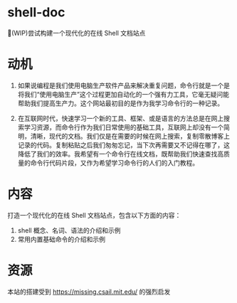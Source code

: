 # shell-doc
🚧(WIP)尝试构建一个现代化的在线 Shell 文档站点

# 动机

1. 如果说编程是我们使用电脑生产软件产品来解决重复问题，命令行就是一个是将我们“使用电脑生产”这个过程更加自动化的一个强有力工具，它毫无疑问能帮助我们提高生产力。这个网站最初目的是作为我学习命令行的一种记录。

2. 在互联网时代，快速学习一个新的工具、框架、或是语言的方法总是在网上搜索学习资源，而命令行作为我们日常使用的基础工具，互联网上却没有一个简明，清晰，现代的文档。我们仅是在需要的时候在网上搜索，复制零散博客上记录的代码。复制粘贴之后我们匆匆忘记，当下次再需要又不记得在哪了，这降低了我们的效率。我希望有一个命令行在线文档，既帮助我们快速查找高质量的命令行代码片段，又作为希望学习命令行的人们的入门教程。

# 内容

打造一个现代化的在线 Shell 文档站点，包含以下方面的内容：
1. shell 概念、名词、语法的介绍和示例
2. 常用内置基础命令的介绍和示例

# 资源

本站的搭建受到 https://missing.csail.mit.edu/ 的强烈启发